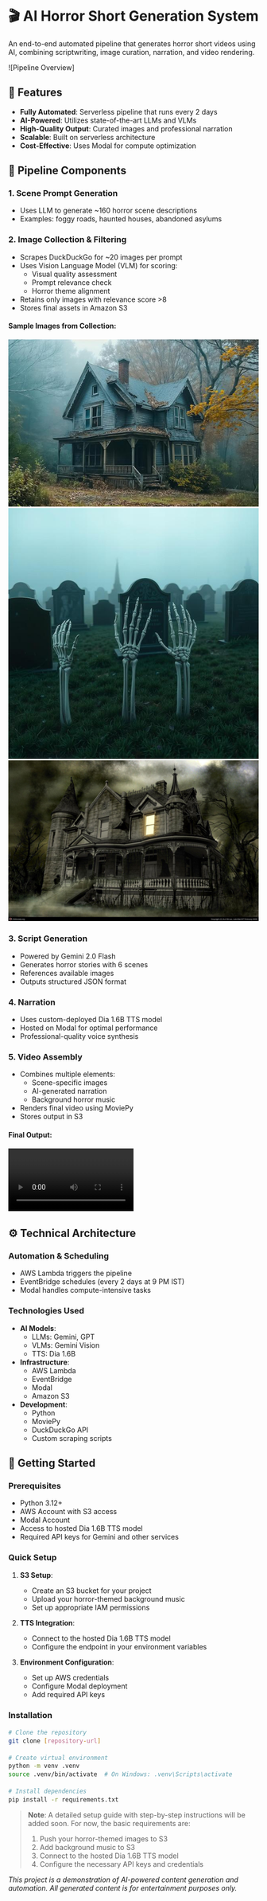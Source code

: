# 🎬 AI Horror Short Generation System

An end-to-end automated pipeline that generates horror short videos using AI, combining scriptwriting, image curation, narration, and video rendering.

![Pipeline Overview]

## 🌟 Features

- **Fully Automated**: Serverless pipeline that runs every 2 days
- **AI-Powered**: Utilizes state-of-the-art LLMs and VLMs
- **High-Quality Output**: Curated images and professional narration
- **Scalable**: Built on serverless architecture
- **Cost-Effective**: Uses Modal for compute optimization

## 🧱 Pipeline Components

### 1. Scene Prompt Generation
- Uses LLM to generate ~160 horror scene descriptions
- Examples: foggy roads, haunted houses, abandoned asylums

### 2. Image Collection & Filtering
- Scrapes DuckDuckGo for ~20 images per prompt
- Uses Vision Language Model (VLM) for scoring:
  - Visual quality assessment
  - Prompt relevance check
  - Horror theme alignment
- Retains only images with relevance score >8
- Stores final assets in Amazon S3

#### Sample Images from Collection:
![Image 1](horror_images_final/image_1.jpg)
![Image 2](horror_images_final/image_2.jpg)
![Image 14](horror_images_final/image_14.jpg)

### 3. Script Generation
- Powered by Gemini 2.0 Flash
- Generates horror stories with 6 scenes
- References available images
- Outputs structured JSON format

### 4. Narration
- Uses custom-deployed Dia 1.6B TTS model
- Hosted on Modal for optimal performance
- Professional-quality voice synthesis

### 5. Video Assembly
- Combines multiple elements:
  - Scene-specific images
  - AI-generated narration
  - Background horror music
- Renders final video using MoviePy
- Stores output in S3

#### Final Output:
<video src="https://github.com/thejasrao262003/narratron-development/blob/main/FinalShorts/video_output.mp4" width="50%" controls>
  Your browser does not support the video tag.
</video>

## ⚙️ Technical Architecture

### Automation & Scheduling
- AWS Lambda triggers the pipeline
- EventBridge schedules (every 2 days at 9 PM IST)
- Modal handles compute-intensive tasks

### Technologies Used
- **AI Models**:
  - LLMs: Gemini, GPT
  - VLMs: Gemini Vision
  - TTS: Dia 1.6B
- **Infrastructure**:
  - AWS Lambda
  - EventBridge
  - Modal
  - Amazon S3
- **Development**:
  - Python
  - MoviePy
  - DuckDuckGo API
  - Custom scraping scripts

## 🚀 Getting Started

### Prerequisites
- Python 3.12+
- AWS Account with S3 access
- Modal Account
- Access to hosted Dia 1.6B TTS model
- Required API keys for Gemini and other services

### Quick Setup
1. **S3 Setup**:
   - Create an S3 bucket for your project
   - Upload your horror-themed background music
   - Set up appropriate IAM permissions

2. **TTS Integration**:
   - Connect to the hosted Dia 1.6B TTS model
   - Configure the endpoint in your environment variables

3. **Environment Configuration**:
   - Set up AWS credentials
   - Configure Modal deployment
   - Add required API keys

### Installation
```bash
# Clone the repository
git clone [repository-url]

# Create virtual environment
python -m venv .venv
source .venv/bin/activate  # On Windows: .venv\Scripts\activate

# Install dependencies
pip install -r requirements.txt
```

> **Note**: A detailed setup guide with step-by-step instructions will be added soon. For now, the basic requirements are:
> 1. Push your horror-themed images to S3
> 2. Add background music to S3
> 3. Connect to the hosted Dia 1.6B TTS model
> 4. Configure the necessary API keys and credentials

*This project is a demonstration of AI-powered content generation and automation. All generated content is for entertainment purposes only.* 